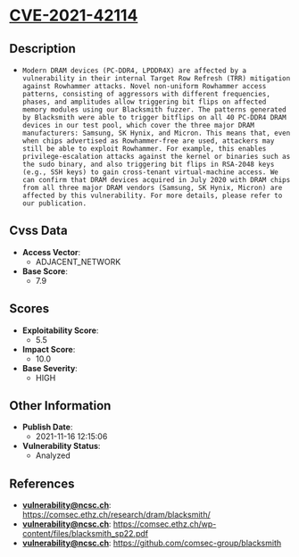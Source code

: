 
# [CVE-2021-42114](https://cve.mitre.org/cgi-bin/cvename.cgi?name=CVE-2021-42114)

## Description

- `Modern DRAM devices (PC-DDR4, LPDDR4X) are affected by a vulnerability in their internal Target Row Refresh (TRR) mitigation against Rowhammer attacks. Novel non-uniform Rowhammer access patterns, consisting of aggressors with different frequencies, phases, and amplitudes allow triggering bit flips on affected memory modules using our Blacksmith fuzzer. The patterns generated by Blacksmith were able to trigger bitflips on all 40 PC-DDR4 DRAM devices in our test pool, which cover the three major DRAM manufacturers: Samsung, SK Hynix, and Micron. This means that, even when chips advertised as Rowhammer-free are used, attackers may still be able to exploit Rowhammer. For example, this enables privilege-escalation attacks against the kernel or binaries such as the sudo binary, and also triggering bit flips in RSA-2048 keys (e.g., SSH keys) to gain cross-tenant virtual-machine access. We can confirm that DRAM devices acquired in July 2020 with DRAM chips from all three major DRAM vendors (Samsung, SK Hynix, Micron) are affected by this vulnerability. For more details, please refer to our publication.`

## Cvss Data

- **Access Vector**:
  - ADJACENT_NETWORK
- **Base Score**:
  - 7.9

## Scores

- **Exploitability Score**:
  - 5.5
- **Impact Score**:
  - 10.0
- **Base Severity**:
  - HIGH

## Other Information

- **Publish Date**:
  - 2021-11-16 12:15:06
- **Vulnerability Status**:
  - Analyzed

## References

- **vulnerability@ncsc.ch**: https://comsec.ethz.ch/research/dram/blacksmith/
- **vulnerability@ncsc.ch**: https://comsec.ethz.ch/wp-content/files/blacksmith_sp22.pdf
- **vulnerability@ncsc.ch**: https://github.com/comsec-group/blacksmith
